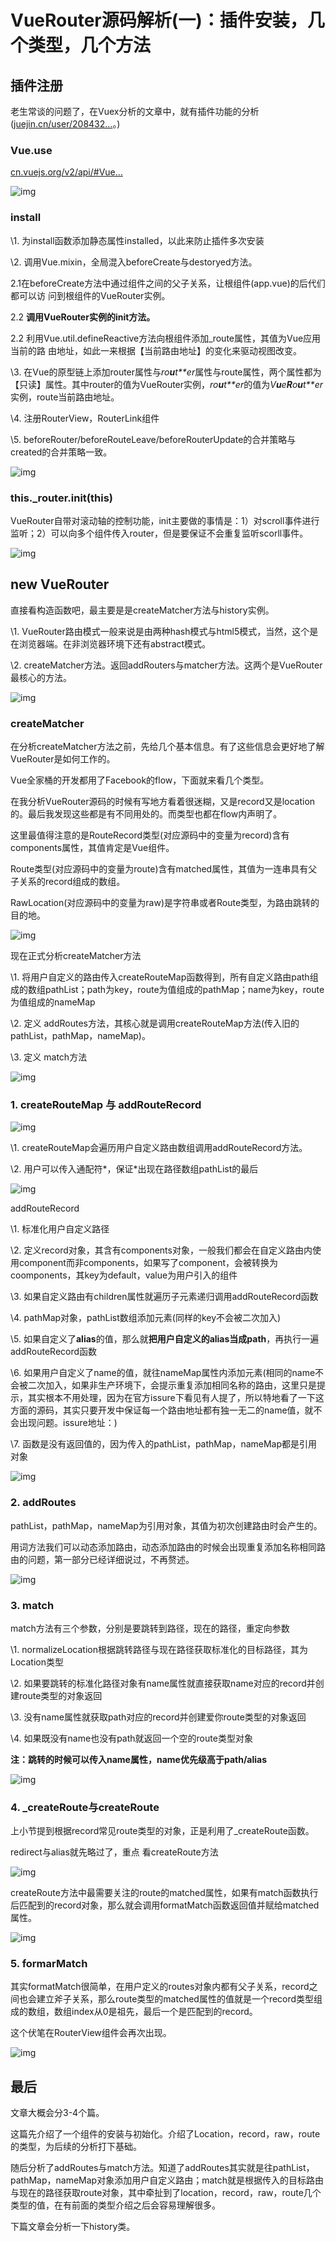 # VueRouter源码解析(一)：插件安装，几个类型，几个方法

## 插件注册

老生常谈的问题了，在Vuex分析的文章中，就有插件功能的分析([juejin.cn/user/208432…](https://juejin.cn/user/2084329778852557)。)

### Vue.use

[cn.vuejs.org/v2/api/#Vue…](https://link.juejin.cn/?target=https%3A%2F%2Fcn.vuejs.org%2Fv2%2Fapi%2F%23Vue-use%EF%BC%8C%E6%9C%AC%E8%B4%A8%E4%B8%8A%E5%B0%B1%E6%98%AF%E8%B0%83%E7%94%A8%E4%BA%86install%E6%96%B9%E6%B3%95)

![img](https://p3-juejin.byteimg.com/tos-cn-i-k3u1fbpfcp/baf2aaf3bf4b4b78b1b239467139dd7a~tplv-k3u1fbpfcp-zoom-in-crop-mark:1512:0:0:0.awebp)

### install

\1. 为install函数添加静态属性installed，以此来防止插件多次安装

\2. 调用Vue.mixin，全局混入beforeCreate与destoryed方法。

  2.1在beforeCreate方法中通过组件之间的父子关系，让根组件(app.vue)的后代们都可以访      问到根组件的VueRouter实例。

  2.2 **调用VueRouter实例的init方法。**

  2.2 利用Vue.util.defineReactive方法向根组件添加_route属性，其值为Vue应用当前的路       由地址，如此一来根据【当前路由地址】的变化来驱动视图改变。

\3. 在Vue的原型链上添加router属性与*ro**u**t**er*属性与route属性，两个属性都为【只读】属性。其中router的值为VueRouter实例，*ro**u**t**er*的值为*V**u**e**R**o**u**t**er*实例，route当前路由地址。

\4. 注册RouterView，RouterLink组件

\5. beforeRouter/beforeRouteLeave/beforeRouterUpdate的合并策略与created的合并策略一致。

![img](https://p9-juejin.byteimg.com/tos-cn-i-k3u1fbpfcp/afd13b99cfc141208c760352402800cb~tplv-k3u1fbpfcp-zoom-in-crop-mark:1512:0:0:0.awebp)

### this._router.init(this)

VueRouter自带对滚动轴的控制功能，init主要做的事情是：1）对scroll事件进行监听；2）可以向多个组件传入router，但是要保证不会重复监听scorll事件。

![img](https://p9-juejin.byteimg.com/tos-cn-i-k3u1fbpfcp/26f2c3f9af054247a2ba430f227639f2~tplv-k3u1fbpfcp-zoom-in-crop-mark:1512:0:0:0.awebp)

## new VueRouter

直接看构造函数吧，最主要是是createMatcher方法与history实例。

\1. VueRouter路由模式一般来说是由两种hash模式与html5模式，当然，这个是在浏览器端。在非浏览器环境下还有abstract模式。

\2. createMatcher方法。返回addRouters与matcher方法。这两个是VueRouter最核心的方法。

![img](https://p6-juejin.byteimg.com/tos-cn-i-k3u1fbpfcp/9fefe4d0392b489886aa862f440ff7ef~tplv-k3u1fbpfcp-zoom-in-crop-mark:1512:0:0:0.awebp)

### createMatcher

在分析createMatcher方法之前，先给几个基本信息。有了这些信息会更好地了解VueRouter是如何工作的。

Vue全家桶的开发都用了Facebook的flow，下面就来看几个类型。

在我分析VueRouter源码的时候有写地方看着很迷糊，又是record又是location的。最后我发现这些都是有不同用处的。而类型也都在flow内声明了。

这里最值得注意的是RouteRecord类型(对应源码中的变量为record)含有components属性，其值肯定是Vue组件。

Route类型(对应源码中的变量为route)含有matched属性，其值为一连串具有父子关系的record组成的数组。

RawLocation(对应源码中的变量为raw)是字符串或者Route类型，为路由跳转的目的地。

![img](https://p6-juejin.byteimg.com/tos-cn-i-k3u1fbpfcp/c15ea3a071944755bf2c18fbffa0f1c4~tplv-k3u1fbpfcp-zoom-in-crop-mark:1512:0:0:0.awebp)

现在正式分析createMatcher方法

\1. 将用户自定义的路由传入createRouteMap函数得到，所有自定义路由path组成的数组pathList；path为key，route为值组成的pathMap；name为key，route为值组成的nameMap

\2. 定义 addRoutes方法，其核心就是调用createRouteMap方法(传入旧的pathList，pathMap，nameMap)。

\3. 定义 match方法

![img](https://p6-juejin.byteimg.com/tos-cn-i-k3u1fbpfcp/ae7bf4e261b54b49af01f928430253ab~tplv-k3u1fbpfcp-zoom-in-crop-mark:1512:0:0:0.awebp)

### 1. createRouteMap 与 addRouteRecord

![img](https://p3-juejin.byteimg.com/tos-cn-i-k3u1fbpfcp/7f6bdab5203d4497aeeca023d04ac6a5~tplv-k3u1fbpfcp-zoom-in-crop-mark:1512:0:0:0.awebp)

\1. createRouteMap会遍历用户自定义路由数组调用addRouteRecord方法。

\2. 用户可以传入通配符*，保证*出现在路径数组pathList的最后

![img](https://p6-juejin.byteimg.com/tos-cn-i-k3u1fbpfcp/b7feb630d7f34a99acfa1f55c5a00d1a~tplv-k3u1fbpfcp-zoom-in-crop-mark:1512:0:0:0.awebp)

addRouteRecord

\1. 标准化用户自定义路径

\2. 定义record对象，其含有components对象，一般我们都会在自定义路由内使用component而非components，如果写了component，会被转换为coomponents，其key为default，value为用户引入的组件

\3. 如果自定义路由有children属性就遍历子元素递归调用addRouteRecord函数

\4. pathMap对象，pathList数组添加元素(同样的key不会被二次加入)

\5. 如果自定义了**alias**的值，那么就**把用户自定义的alias当成path**，再执行一遍addRouteRecord函数

\6. 如果用户自定义了name的值，就往nameMap属性内添加元素(相同的name不会被二次加入，如果非生产环境下，会提示重复添加相同名称的路由，这里只是提示，其实根本不用处理，因为在官方issure下看见有人提了，所以特地看了一下这方面的源码，其实只要开发中保证每一个路由地址都有独一无二的name值，就不会出现问题。issure地址：)

\7. 函数是没有返回值的，因为传入的pathList，pathMap，nameMap都是引用对象

![img](https://p6-juejin.byteimg.com/tos-cn-i-k3u1fbpfcp/f607f22d489f464da7f7622d351d2ebc~tplv-k3u1fbpfcp-zoom-in-crop-mark:1512:0:0:0.awebp)

### 2. addRoutes

pathList，pathMap，nameMap为引用对象，其值为初次创建路由时会产生的。

用词方法我们可以动态添加路由，动态添加路由的时候会出现重复添加名称相同路由的问题，第一部分已经详细说过，不再赘述。 

![img](https://p1-juejin.byteimg.com/tos-cn-i-k3u1fbpfcp/9ecabe97e06f4378b1e3bdb7a55e947d~tplv-k3u1fbpfcp-zoom-in-crop-mark:1512:0:0:0.awebp)

### 3. match

match方法有三个参数，分别是要跳转到路径，现在的路径，重定向参数

\1. normalizeLocation根据跳转路径与现在路径获取标准化的目标路径，其为Location类型

\2. 如果要跳转的标准化路径对象有name属性就直接获取name对应的record并创建route类型的对象返回

\3. 没有name属性就获取path对应的record并创建爱你route类型的对象返回

\4. 如果既没有name也没有path就返回一个空的route类型对象

**注：跳转的时候可以传入name属性，name优先级高于path/alias**

![img](https://p3-juejin.byteimg.com/tos-cn-i-k3u1fbpfcp/86291f6dc05345aa81523be0cfc91abc~tplv-k3u1fbpfcp-zoom-in-crop-mark:1512:0:0:0.awebp)

### 4. _createRoute与createRoute

上小节提到根据record常见route类型的对象，正是利用了_createRoute函数。

redirect与alias就先略过了，重点 看createRoute方法

![img](https://p6-juejin.byteimg.com/tos-cn-i-k3u1fbpfcp/836f95ea81fb4ee595fee73c5c8f28b7~tplv-k3u1fbpfcp-zoom-in-crop-mark:1512:0:0:0.awebp)

createRoute方法中最需要关注的route的matched属性，如果有match函数执行后匹配到的record对象，那么就会调用formatMatch函数返回值并赋给matched属性。

![img](https://p3-juejin.byteimg.com/tos-cn-i-k3u1fbpfcp/7b9f74a65fb2473f931d16124633d15d~tplv-k3u1fbpfcp-zoom-in-crop-mark:1512:0:0:0.awebp)

### 5. formarMatch

其实formatMatch很简单，在用户定义的routes对象内都有父子关系，record之间也会建立斧子关系，那么route类型的matched属性的值就是一个record类型组成的数组，数组index从0是祖先，最后一个是匹配到的record。

这个伏笔在RouterView组件会再次出现。

![img](https://p3-juejin.byteimg.com/tos-cn-i-k3u1fbpfcp/f6535ea5206c49da979bdd37900eb61a~tplv-k3u1fbpfcp-zoom-in-crop-mark:1512:0:0:0.awebp)

## 最后

文章大概会分3-4个篇。

这篇先介绍了一个组件的安装与初始化。介绍了Location，record，raw，route的类型，为后续的分析打下基础。

随后分析了addRoutes与match方法。知道了addRoutes其实就是往pathList，pathMap，nameMap对象添加用户自定义路由；match就是根据传入的目标路由与现在的路径获取route对象，其中牵扯到了location，record，raw，route几个类型的值，在有前面的类型介绍之后会容易理解很多。

下篇文章会分析一下history类。